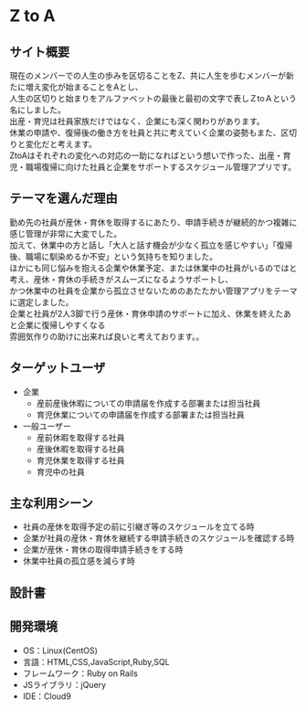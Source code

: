 # Z to A

## サイト概要
現在のメンバーでの人生の歩みを区切ることをZ、共に人生を歩むメンバーが新たに増え変化が始まることをAとし、<br>
人生の区切りと始まりをアルファベットの最後と最初の文字で表しＺtoＡという名にしました。<br>
出産・育児は社員家族だけではなく、企業にも深く関わりがあります。<br>
休業の申請や、復帰後の働き方を社員と共に考えていく企業の姿勢もまた、区切りと変化だと考えます。<br>
ZtoAはそれぞれの変化への対応の一助になればという想いで作った、出産・育児・職場復帰に向けた社員と企業をサポートするスケジュール管理アプリです。

## テーマを選んだ理由
勤め先の社員が産休・育休を取得するにあたり、申請手続きが継続的かつ複雑に感じ管理が非常に大変でした。<br>
加えて、休業中の方と話し「大人と話す機会が少なく孤立を感じやすい」「復帰後、職場に馴染めるか不安」という気持ちを知りました。<br>
ほかにも同じ悩みを抱える企業や休業予定、または休業中の社員がいるのではと考え、産休・育休の手続きがスムーズになるようサポートし、<br>
かつ休業中の社員を企業から孤立させないためのあたたかい管理アプリをテーマに選定しました。<br>
企業と社員が2人3脚で行う産休・育休申請のサポートに加え、休業を終えたあと企業に復帰しやすくなる<br>
雰囲気作りの助けに出来れば良いと考えております。。

## ターゲットユーザ
- 企業 
   + 産前産後休暇についての申請届を作成する部署または担当社員
   + 育児休業についての申請届を作成する部署または担当社員
- 一般ユーザー
   + 産前休暇を取得する社員
   + 産後休暇を取得する社員
   + 育児休業を取得する社員
   + 育児中の社員

## 主な利用シーン
- 社員の産休を取得予定の前に引継ぎ等のスケジュールを立てる時
- 企業が社員の産休・育休を継続する申請手続きのスケジュールを確認する時
- 企業が産休・育休の取得申請手続きをする時
- 休業中社員の孤立感を減らす時


## 設計書


## 開発環境
- OS：Linux(CentOS)
- 言語：HTML,CSS,JavaScript,Ruby,SQL
- フレームワーク：Ruby on Rails
- JSライブラリ：jQuery
- IDE：Cloud9



